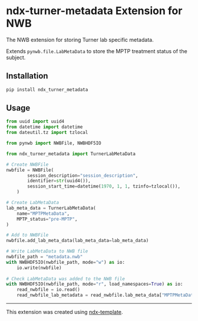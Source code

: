 # ndx-turner-metadata Extension for NWB

The NWB extension for storing Turner lab specific metadata.

Extends `pynwb.file.LabMetaData` to store the MPTP treatment status of the subject.


## Installation

```bash
pip install ndx_turner_metadata
```

## Usage

```python
from uuid import uuid4
from datetime import datetime
from dateutil.tz import tzlocal

from pynwb import NWBFile, NWBHDF5IO

from ndx_turner_metadata import TurnerLabMetaData

# Create NWBFile
nwbfile = NWBFile(
        session_description="session_description",
        identifier=str(uuid4()),
        session_start_time=datetime(1970, 1, 1, tzinfo=tzlocal()),
    )

# Create LabMetaData
lab_meta_data = TurnerLabMetaData(
    name="MPTPMetaData",
    MPTP_status="pre-MPTP",
)

# Add to NWBFile
nwbfile.add_lab_meta_data(lab_meta_data=lab_meta_data)

# Write LabMetaData to NWB file
nwbfile_path = "metadata.nwb"
with NWBHDF5IO(nwbfile_path, mode="w") as io:
    io.write(nwbfile)
            
# Check LabMetaData was added to the NWB file
with NWBHDF5IO(nwbfile_path, mode="r", load_namespaces=True) as io:
    read_nwbfile = io.read()
    read_nwbfile_lab_metadata = read_nwbfile.lab_meta_data["MPTPMetaData"]

```

---
This extension was created using [ndx-template](https://github.com/nwb-extensions/ndx-template).
